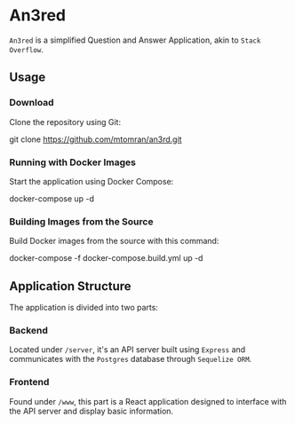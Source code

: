 # An3red

`An3red` is a simplified Question and Answer Application, akin to `Stack Overflow`.

## Usage

### Download

Clone the repository using Git:

git clone https://github.com/mtomran/an3rd.git

### Running with Docker Images

Start the application using Docker Compose:

docker-compose up -d

### Building Images from the Source

Build Docker images from the source with this command:

docker-compose -f docker-compose.build.yml up -d

## Application Structure

The application is divided into two parts:

### Backend

Located under `/server`, it's an API server built using `Express` and communicates with the `Postgres` database through `Sequelize ORM`.

### Frontend

Found under `/www`, this part is a React application designed to interface with the API server and display basic information.